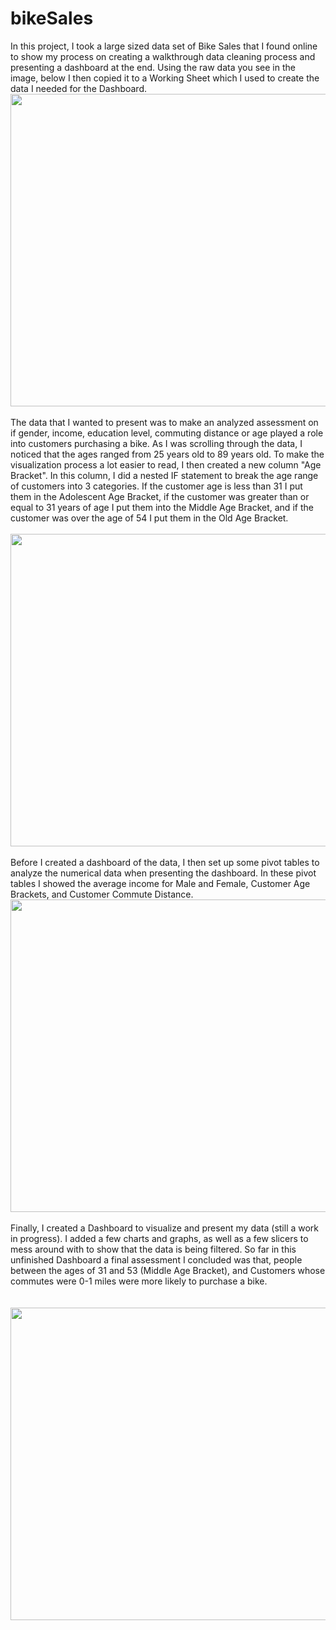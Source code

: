 # bikeSales

In this project, I took a large sized data set of Bike Sales that I found online to show my process on creating a walkthrough data cleaning process and presenting a dashboard at the end. Using the raw data you see in the image, below I then copied it to a Working Sheet which I used to create the data I needed for the Dashboard.
<br><img src="https://user-images.githubusercontent.com/44654955/170320563-c4fc0d45-ad2e-47c2-ba17-99b680dda6a9.png" width="800" height="500"></br>
<br>The data that I wanted to present was to make an analyzed assessment on if gender, income, education level, commuting distance or age played a role into customers purchasing a bike. As I was scrolling through the data, I noticed that the ages ranged from 25 years old to 89 years old. To make the visualization process a lot easier to read, I then created a new column "Age Bracket". In this column, I did a nested IF statement to break the age range of customers into 3 categories. If the customer age is less than 31 I put them in the Adolescent Age Bracket, if the customer was greater than or equal to 31 years of age I put them into the Middle Age Bracket, and if the customer was over the age of 54 I put them in the Old Age Bracket.</br>
<br><img src="https://user-images.githubusercontent.com/44654955/170328173-d42951f0-0424-4299-ab3f-70ec12876625.png" width="800" height="500"></br>
<br>Before I created a dashboard of the data, I then set up some pivot tables to analyze the numerical data when presenting the dashboard. In these pivot tables I showed the average income for Male and Female, Customer Age Brackets, and Customer Commute Distance.
<br><img src="https://user-images.githubusercontent.com/44654955/170330728-0281715d-8111-4340-92a5-8448a68e0273.png" width="800" height="500"></br>
<br>Finally, I created a Dashboard to visualize and present my data (still a work in progress). I added a few charts and graphs, as well as a few slicers to mess around with to show that the data is being filtered. So far in this unfinished Dashboard a final assessment I concluded was that, people between the ages of 31 and 53 (Middle Age Bracket), and Customers whose commutes were 0-1 miles were more likely to purchase a bike.</br>                                                                                                                                   
<br><img src="https://user-images.githubusercontent.com/44654955/170336422-f2578a90-6cdb-484b-af05-55d783bbfa06.png" width="800" height="500"></br>
